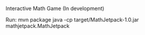 Interactive Math Game
(In development)


Run:
mvn package
java -cp target/MathJetpack-1.0.jar mathjetpack.MathJetpack